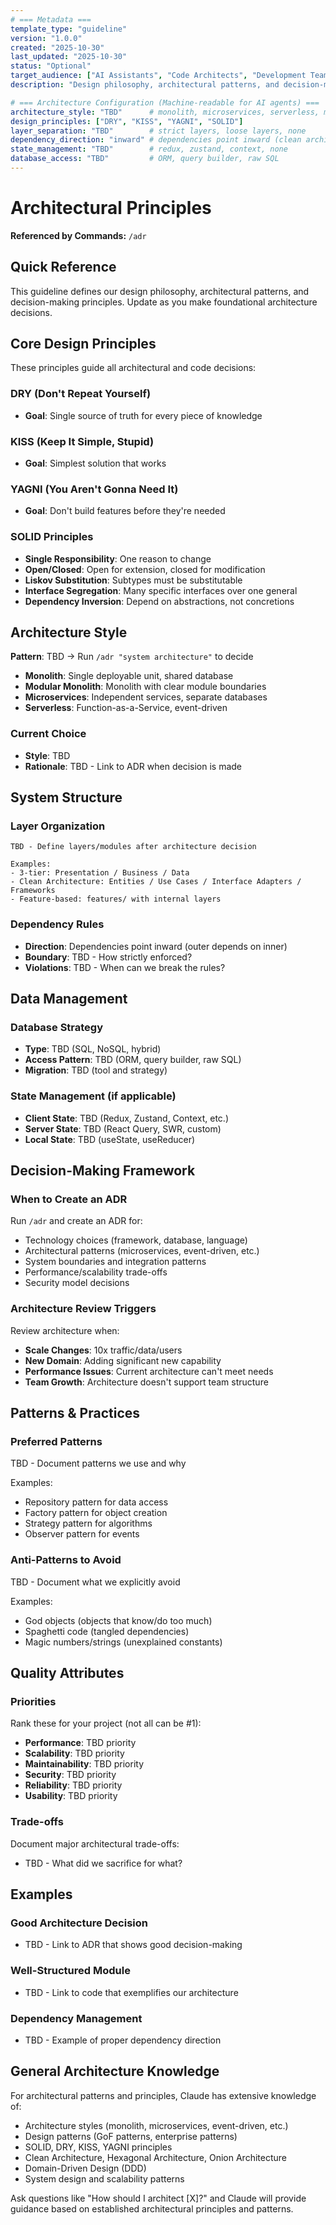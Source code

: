```yaml
---
# === Metadata ===
template_type: "guideline"
version: "1.0.0"
created: "2025-10-30"
last_updated: "2025-10-30"
status: "Optional"
target_audience: ["AI Assistants", "Code Architects", "Development Team"]
description: "Design philosophy, architectural patterns, and decision-making principles"

# === Architecture Configuration (Machine-readable for AI agents) ===
architecture_style: "TBD"      # monolith, microservices, serverless, modular-monolith
design_principles: ["DRY", "KISS", "YAGNI", "SOLID"]
layer_separation: "TBD"        # strict layers, loose layers, none
dependency_direction: "inward" # dependencies point inward (clean architecture)
state_management: "TBD"        # redux, zustand, context, none
database_access: "TBD"         # ORM, query builder, raw SQL
---
```


# Architectural Principles

**Referenced by Commands:** `/adr`

## Quick Reference

This guideline defines our design philosophy, architectural patterns, and decision-making principles. Update as you make foundational architecture decisions.

## Core Design Principles

These principles guide all architectural and code decisions:

### DRY (Don't Repeat Yourself)
- **Goal**: Single source of truth for every piece of knowledge

### KISS (Keep It Simple, Stupid)
- **Goal**: Simplest solution that works

### YAGNI (You Aren't Gonna Need It)
- **Goal**: Don't build features before they're needed

### SOLID Principles
- **Single Responsibility**: One reason to change
- **Open/Closed**: Open for extension, closed for modification
- **Liskov Substitution**: Subtypes must be substitutable
- **Interface Segregation**: Many specific interfaces over one general
- **Dependency Inversion**: Depend on abstractions, not concretions


## Architecture Style

**Pattern**: TBD → Run `/adr "system architecture"` to decide

- **Monolith**: Single deployable unit, shared database
- **Modular Monolith**: Monolith with clear module boundaries
- **Microservices**: Independent services, separate databases
- **Serverless**: Function-as-a-Service, event-driven

### Current Choice
- **Style**: TBD
- **Rationale**: TBD - Link to ADR when decision is made

## System Structure

### Layer Organization

```
TBD - Define layers/modules after architecture decision

Examples:
- 3-tier: Presentation / Business / Data
- Clean Architecture: Entities / Use Cases / Interface Adapters / Frameworks
- Feature-based: features/ with internal layers
```

### Dependency Rules

- **Direction**: Dependencies point inward (outer depends on inner)
- **Boundary**: TBD - How strictly enforced?
- **Violations**: TBD - When can we break the rules?

## Data Management

### Database Strategy

- **Type**: TBD (SQL, NoSQL, hybrid)
- **Access Pattern**: TBD (ORM, query builder, raw SQL)
- **Migration**: TBD (tool and strategy)

### State Management (if applicable)

- **Client State**: TBD (Redux, Zustand, Context, etc.)
- **Server State**: TBD (React Query, SWR, custom)
- **Local State**: TBD (useState, useReducer)

## Decision-Making Framework

### When to Create an ADR

Run `/adr` and create an ADR for:
- Technology choices (framework, database, language)
- Architectural patterns (microservices, event-driven, etc.)
- System boundaries and integration patterns
- Performance/scalability trade-offs
- Security model decisions

### Architecture Review Triggers

Review architecture when:
- **Scale Changes**: 10x traffic/data/users
- **New Domain**: Adding significant new capability
- **Performance Issues**: Current architecture can't meet needs
- **Team Growth**: Architecture doesn't support team structure

## Patterns & Practices

### Preferred Patterns

TBD - Document patterns we use and why

Examples:
- Repository pattern for data access
- Factory pattern for object creation
- Strategy pattern for algorithms
- Observer pattern for events

### Anti-Patterns to Avoid

TBD - Document what we explicitly avoid

Examples:
- God objects (objects that know/do too much)
- Spaghetti code (tangled dependencies)
- Magic numbers/strings (unexplained constants)

## Quality Attributes

### Priorities

Rank these for your project (not all can be #1):

- **Performance**: TBD priority
- **Scalability**: TBD priority
- **Maintainability**: TBD priority
- **Security**: TBD priority
- **Reliability**: TBD priority
- **Usability**: TBD priority

### Trade-offs

Document major architectural trade-offs:
- TBD - What did we sacrifice for what?

## Examples

### Good Architecture Decision
- TBD - Link to ADR that shows good decision-making

### Well-Structured Module
- TBD - Link to code that exemplifies our architecture

### Dependency Management
- TBD - Example of proper dependency direction

## General Architecture Knowledge

For architectural patterns and principles, Claude has extensive knowledge of:
- Architecture styles (monolith, microservices, event-driven, etc.)
- Design patterns (GoF patterns, enterprise patterns)
- SOLID, DRY, KISS, YAGNI principles
- Clean Architecture, Hexagonal Architecture, Onion Architecture
- Domain-Driven Design (DDD)
- System design and scalability patterns

Ask questions like "How should I architect [X]?" and Claude will provide guidance based on established architectural principles and patterns.
